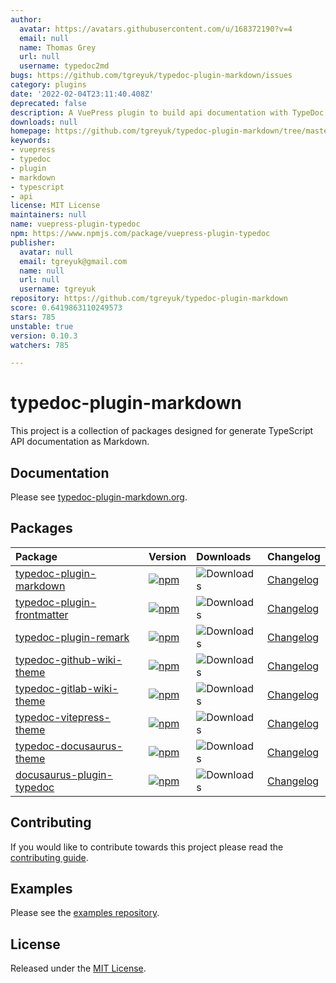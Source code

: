 ```yaml
---
author:
  avatar: https://avatars.githubusercontent.com/u/168372190?v=4
  email: null
  name: Thomas Grey
  url: null
  username: typedoc2md
bugs: https://github.com/tgreyuk/typedoc-plugin-markdown/issues
category: plugins
date: '2022-02-04T23:11:40.408Z'
deprecated: false
description: A VuePress plugin to build api documentation with TypeDoc.
downloads: null
homepage: https://github.com/tgreyuk/typedoc-plugin-markdown/tree/master/packages/vuepress-plugin-typedoc
keywords:
- vuepress
- typedoc
- plugin
- markdown
- typescript
- api
license: MIT License
maintainers: null
name: vuepress-plugin-typedoc
npm: https://www.npmjs.com/package/vuepress-plugin-typedoc
publisher:
  avatar: null
  email: tgreyuk@gmail.com
  name: null
  url: null
  username: tgreyuk
repository: https://github.com/tgreyuk/typedoc-plugin-markdown
score: 0.6419863110249573
stars: 785
unstable: true
version: 0.10.3
watchers: 785

---
```


# typedoc-plugin-markdown

This project is a collection of packages designed for generate TypeScript API documentation as Markdown.

## Documentation

Please see [typedoc-plugin-markdown.org](https://typedoc-plugin-markdown.org).

## Packages

| Package | Version | Downloads | Changelog 
| :---| :---| :---| :---|
[typedoc-plugin-markdown](./packages/typedoc-plugin-markdown#readme) | [![npm](https://img.shields.io/npm/v/typedoc-plugin-markdown.svg?logo=npm)](https://www.npmjs.com/package/typedoc-plugin-markdown) | ![Downloads](https://img.shields.io/npm/dw/typedoc-plugin-markdown?label=↓) | [Changelog](./packages/typedoc-plugin-markdown/CHANGELOG.md) | 
[typedoc-plugin-frontmatter](./packages/typedoc-plugin-frontmatter#readme) | [![npm](https://img.shields.io/npm/v/typedoc-plugin-frontmatter.svg?logo=npm)](https://www.npmjs.com/package/typedoc-plugin-frontmatter) | ![Downloads](https://img.shields.io/npm/dw/typedoc-plugin-frontmatter?label=↓) | [Changelog](./packages/typedoc-plugin-frontmatter/CHANGELOG.md) | 
[typedoc-plugin-remark](./packages/typedoc-plugin-remark#readme) | [![npm](https://img.shields.io/npm/v/typedoc-plugin-remark.svg?logo=npm)](https://www.npmjs.com/package/typedoc-plugin-remark) | ![Downloads](https://img.shields.io/npm/dw/typedoc-plugin-remark?label=↓) | [Changelog](./packages/typedoc-plugin-remark/CHANGELOG.md) | 
[typedoc-github-wiki-theme](./packages/typedoc-github-wiki-theme#readme) | [![npm](https://img.shields.io/npm/v/typedoc-github-wiki-theme.svg?logo=npm)](https://www.npmjs.com/package/typedoc-github-wiki-theme) | ![Downloads](https://img.shields.io/npm/dw/typedoc-github-wiki-theme?label=↓) | [Changelog](./packages/typedoc-github-wiki-theme/CHANGELOG.md) | 
[typedoc-gitlab-wiki-theme](./packages/typedoc-gitlab-wiki-theme#readme) | [![npm](https://img.shields.io/npm/v/typedoc-gitlab-wiki-theme.svg?logo=npm)](https://www.npmjs.com/package/typedoc-gitlab-wiki-theme) | ![Downloads](https://img.shields.io/npm/dw/typedoc-gitlab-wiki-theme?label=↓) | [Changelog](./packages/typedoc-gitlab-wiki-theme/CHANGELOG.md) | 
[typedoc-vitepress-theme](./packages/typedoc-vitepress-theme#readme) | [![npm](https://img.shields.io/npm/v/typedoc-vitepress-theme.svg?logo=npm)](https://www.npmjs.com/package/typedoc-vitepress-theme) | ![Downloads](https://img.shields.io/npm/dw/typedoc-vitepress-theme?label=↓) | [Changelog](./packages/typedoc-vitepress-theme/CHANGELOG.md) | 
[typedoc-docusaurus-theme](./packages/typedoc-docusaurus-theme#readme) | [![npm](https://img.shields.io/npm/v/typedoc-docusaurus-theme.svg?logo=npm)](https://www.npmjs.com/package/typedoc-docusaurus-theme) | ![Downloads](https://img.shields.io/npm/dw/typedoc-docusaurus-theme?label=↓) | [Changelog](./packages/typedoc-docusaurus-theme/CHANGELOG.md) | 
[docusaurus-plugin-typedoc](./packages/docusaurus-plugin-typedoc#readme) | [![npm](https://img.shields.io/npm/v/docusaurus-plugin-typedoc.svg?logo=npm)](https://www.npmjs.com/package/docusaurus-plugin-typedoc) | ![Downloads](https://img.shields.io/npm/dw/docusaurus-plugin-typedoc?label=↓) | [Changelog](./packages/docusaurus-plugin-typedoc/CHANGELOG.md) | 

## Contributing

If you would like to contribute towards this project please read the [contributing guide](./CONTRIBUTING.md).

## Examples

Please see the [examples repository](https://github.com/typedoc2md/typedoc-plugin-markdown-examples).

## License

Released under the [MIT License](./LICENSE).